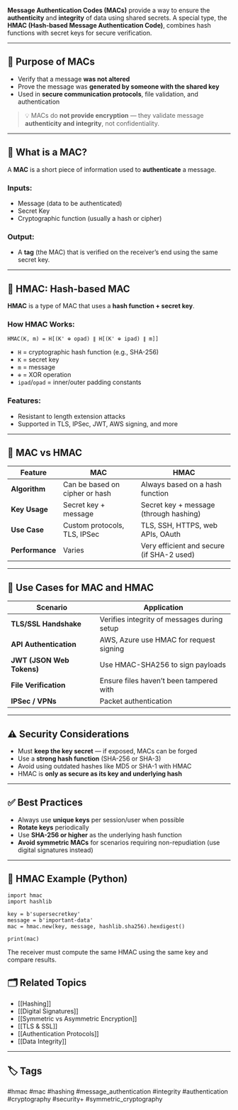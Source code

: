 **Message Authentication Codes (MACs)** provide a way to ensure the **authenticity** and **integrity** of data using shared secrets. A special type, the **HMAC (Hash-based Message Authentication Code)**, combines hash functions with secret keys for secure verification.

---

## 🎯 Purpose of MACs

- Verify that a message **was not altered**
- Prove the message was **generated by someone with the shared key**
- Used in **secure communication protocols**, file validation, and authentication

> 💡 MACs do **not provide encryption** — they validate message **authenticity and integrity**, not confidentiality.

---

## 🧩 What is a MAC?

A **MAC** is a short piece of information used to **authenticate** a message.

### Inputs:
- Message (data to be authenticated)
- Secret Key
- Cryptographic function (usually a hash or cipher)

### Output:
- A **tag** (the MAC) that is verified on the receiver’s end using the same secret key.

---

## 🔐 HMAC: Hash-based MAC

**HMAC** is a type of MAC that uses a **hash function + secret key**.

### How HMAC Works:

```text
HMAC(K, m) = H[(K' ⊕ opad) ∥ H[(K' ⊕ ipad) ∥ m]]
```

- `H` = cryptographic hash function (e.g., SHA-256)
- `K` = secret key
- `m` = message
- `⊕` = XOR operation
- `ipad`/`opad` = inner/outer padding constants

### Features:

- Resistant to length extension attacks
- Supported in TLS, IPSec, JWT, AWS signing, and more

---

## 🔄 MAC vs HMAC

|Feature|MAC|HMAC|
|---|---|---|
|**Algorithm**|Can be based on cipher or hash|Always based on a hash function|
|**Key Usage**|Secret key + message|Secret key + message (through hashing)|
|**Use Case**|Custom protocols, TLS, IPSec|TLS, SSH, HTTPS, web APIs, OAuth|
|**Performance**|Varies|Very efficient and secure (if SHA-2 used)|

---

## 🧰 Use Cases for MAC and HMAC

|Scenario|Application|
|---|---|
|**TLS/SSL Handshake**|Verifies integrity of messages during setup|
|**API Authentication**|AWS, Azure use HMAC for request signing|
|**JWT (JSON Web Tokens)**|Use HMAC-SHA256 to sign payloads|
|**File Verification**|Ensure files haven’t been tampered with|
|**IPSec / VPNs**|Packet authentication|

---

## ⚠️ Security Considerations

- Must **keep the key secret** — if exposed, MACs can be forged
- Use a **strong hash function** (SHA-256 or SHA-3)
- Avoid using outdated hashes like MD5 or SHA-1 with HMAC
- HMAC is **only as secure as its key and underlying hash**

---

## ✅ Best Practices

- Always use **unique keys** per session/user when possible
- **Rotate keys** periodically
- Use **SHA-256 or higher** as the underlying hash function
- **Avoid symmetric MACs** for scenarios requiring non-repudiation (use digital signatures instead)

---

## 🧪 HMAC Example (Python)
```
import hmac
import hashlib

key = b'supersecretkey'
message = b'important-data'
mac = hmac.new(key, message, hashlib.sha256).hexdigest()

print(mac)
```

The receiver must compute the same HMAC using the same key and compare results.

## 🗂 Related Topics

- [[Hashing]]
- [[Digital Signatures]]
- [[Symmetric vs Asymmetric Encryption]]
- [[TLS & SSL]]
- [[Authentication Protocols]]
- [[Data Integrity]]

---

## 🏷 Tags

#hmac #mac #hashing #message_authentication #integrity #authentication #cryptography #security+ #symmetric_cryptography